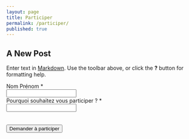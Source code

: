 ```yaml
---
layout: page
title: Participer
permalink: /participer/
published: true
---
```



## A New Post

Enter text in [Markdown](http://daringfireball.net/projects/markdown/). Use the toolbar above, or click the **?** button for formatting help.

<form action="https://getsimpleform.com/messages?form_api_token=ffa72814334bb7be308fd85fcbf37c6a" method="post">
  <!-- the redirect_to is optional, the form will redirect to the referrer on submission -->
  <input type='hidden' name='redirect_to' value='http://monjob.github.io/merci/' />
  <!-- all your input fields here.... -->
  <label class="control-label">Nom Prénom <span class="required">*</span></label><br>
  <input type='text' name='Nom et prénom' /><br>
  <label class="control-label">Pourquoi souhaitez vous participer ? <span class="required">*</span></label><br>
  <input type='textarea' name='Pourquoi participer' /><br><br><br>
  <input type='submit' value='Demander à participer' />
</form>
